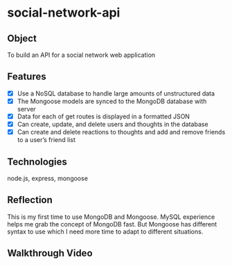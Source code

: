 # social-network-api

## Object
To build an API for a social network web application

## Features
- [x] Use a NoSQL database to handle large amounts of unstructured data
- [x] The Mongoose models are synced to the MongoDB database with server
- [x] Data for each of get routes is displayed in a formatted JSON
- [x] Can create, update, and delete users and thoughts in the database
- [x] Can create and delete reactions to thoughts and add and remove friends to a user’s friend list

## Technologies
node.js, express, mongoose

## Reflection
This is my first time to use MongoDB and Mongoose. MySQL experience helps me grab the concept of MongoDB fast. But Mongoose has different syntax to use which I need more time to adapt to different situations.

## Walkthrough Video
